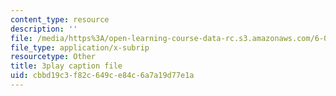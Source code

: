 ```yaml
---
content_type: resource
description: ''
file: /media/https%3A/open-learning-course-data-rc.s3.amazonaws.com/6-004-computation-structures-spring-2017/cbbd19c3f82c649ce84c6a7a19d77e1a_sd-ZVAw8qB0.srt
file_type: application/x-subrip
resourcetype: Other
title: 3play caption file
uid: cbbd19c3-f82c-649c-e84c-6a7a19d77e1a
---
```

